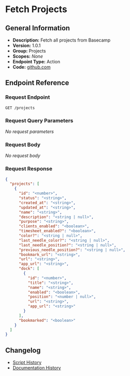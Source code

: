 <!-- BEGIN GENERATED CONTENT -->
# Fetch Projects

## General Information

- **Description:** Fetch all projects from Basecamp
- **Version:** 1.0.1
- **Group:** Projects
- **Scopes:** _None_
- **Endpoint Type:** Action
- **Code:** [github.com](https://github.com/NangoHQ/integration-templates/tree/main/integrations/basecamp/actions/fetch-projects.ts)


## Endpoint Reference

### Request Endpoint

`GET /projects`

### Request Query Parameters

_No request parameters_

### Request Body

_No request body_

### Request Response

```json
{
  "projects": [
    {
      "id": "<number>",
      "status": "<string>",
      "created_at": "<string>",
      "updated_at": "<string>",
      "name": "<string>",
      "description": "<string | null>",
      "purpose": "<string>",
      "clients_enabled": "<boolean>",
      "timesheet_enabled?": "<boolean>",
      "color?": "<string | null>",
      "last_needle_color?": "<string | null>",
      "last_needle_position?": "<string | null>",
      "previous_needle_position?": "<string | null>",
      "bookmark_url": "<string>",
      "url": "<string>",
      "app_url": "<string>",
      "dock": [
        {
          "id": "<number>",
          "title": "<string>",
          "name": "<string>",
          "enabled": "<boolean>",
          "position": "<number | null>",
          "url": "<string>",
          "app_url": "<string>"
        }
      ],
      "bookmarked": "<boolean>"
    }
  ]
}
```

## Changelog

- [Script History](https://github.com/NangoHQ/integration-templates/commits/main/integrations/basecamp/actions/fetch-projects.ts)
- [Documentation History](https://github.com/NangoHQ/integration-templates/commits/main/integrations/basecamp/actions/fetch-projects.md)

<!-- END  GENERATED CONTENT -->

